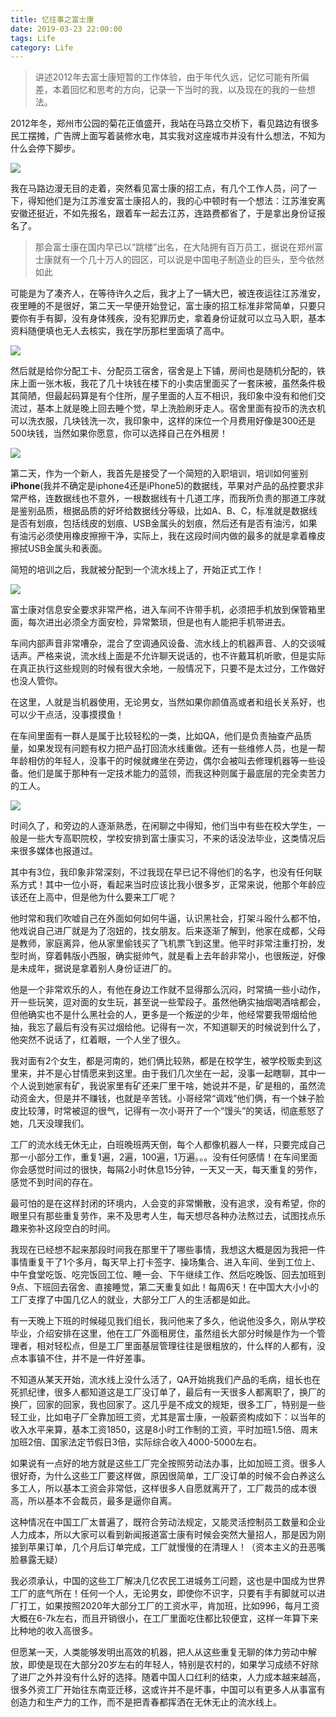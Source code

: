 ```yaml
---
title: 忆往事之富士康
date: 2019-03-23 22:00:00
tags: Life
category: Life
---
```

>讲述2012年去富士康短暂的工作体验，由于年代久远，记忆可能有所偏差，本着回忆和思考的方向，记录一下当时的我，以及现在的我的一些想法。

2012年冬，郑州市公园的菊花正值盛开，我站在马路立交桥下，看见路边有很多民工摆摊，广告牌上面写着装修水电，其实我对这座城市并没有什么想法，不知为什么会停下脚步。

<!--more-->

<img src = "/images/2020-03-23.jpg" />

我在马路边漫无目的走着，突然看见富士康的招工点，有几个工作人员，问了一下，得知他们是为江苏淮安富士康招人的，我的心中顿时有一个想法：江苏淮安离安徽还挺近，不如先报名，跟着车一起去江苏，连路费都省了，于是拿出身份证报名了。

>那会富士康在国内早已以“跳楼”出名，在大陆拥有百万员工，据说在郑州富士康就有一个几十万人的园区，可以说是中国电子制造业的巨头，至今依然如此

可能是为了凑齐人，在等待许久之后，我才上了一辆大巴，被连夜运往江苏淮安，夜里睡的不是很好，第二天一早便开始登记，富士康的招工标准非常简单，只要只要你有手有脚，没有身体残疾，没有犯罪历史，拿着身份证就可以立马入职，基本资料随便填也无人去核实，我在学历那栏里面填了高中。

<img src = "/images/2020-03-23_1.jpg" />

然后就是给你分配工卡、分配员工宿舍，宿舍是上下铺，房间也是随机分配的，铁床上面一张木板，我花了几十块钱在楼下的小卖店里面买了一套床被，虽然条件极其简陋，但最起码算是有个住所，屋子里面的人互不相识，我印象中没有和他们交流过，基本上就是晚上回去睡个觉，早上洗脸刷牙走人。宿舍里面有投币的洗衣机可以洗衣服，几块钱洗一次，我印象中，这样的床位一个月费用好像是300还是500块钱，当然如果你愿意，你可以选择自己在外租房！

<img src = "/images/2020-03-23_2.jpg" />

第二天，作为一个新人，我首先是接受了一个简短的入职培训，培训如何鉴别 **iPhone**(我并不确定是iphone4还是iPhone5)的数据线，苹果对产品的品控要求非常严格，连数据线也不意外，一根数据线有十几道工序，而我所负责的那道工序就是鉴别品质，根据品质的好坏给数据线分等级，比如A、B、C，标准就是数据线是否有划痕，包括线皮的划痕、USB金属头的划痕，然后还有是否有油污，如果有油污必须使用橡皮擦擦干净，实际上，我在这段时间内做的最多的就是拿着橡皮擦拭USB金属头和表面。

简短的培训之后，我就被分配到一个流水线上了，开始正式工作！

<img src = "/images/2020-03-23_3.jpg" />

富士康对信息安全要求非常严格，进入车间不许带手机，必须把手机放到保管箱里面，每次进出必须全方面安检，异常繁琐，但是也有人能把手机带进去。

车间内部声音非常嘈杂，混合了空调通风设备、流水线上的机器声音、人的交谈喊话声。严格来说，流水线上面是不允许聊天说话的，也不许戴耳机听歌，但是实际在真正执行这些规则的时候有很大余地，一般情况下，只要不是太过分，工作做好也没人管你。

在这里，人就是当机器使用，无论男女，当然如果你颜值高或者和组长关系好，也可以少干点活，没事摸摸鱼！

在车间里面有一群人是属于比较轻松的一类，比如QA，他们是负责抽查产品质量，如果发现有问题有权力把产品打回流水线重做。还有一些维修人员，也是一帮年龄相仿的年轻人，没事干的时候就瘫坐在旁边，偶尔会被叫去修理机器等一些设备。他们是属于那种有一定技术能力的蓝领，而我这种则属于最底层的完全卖苦力的工人。

<img src = "/images/2020-03-23_4.jpg" />

时间久了，和旁边的人逐渐熟悉，在闲聊之中得知，他们当中有些在校大学生，一般是一些大专高职院校，学校安排到富士康实习，不来的话没法毕业，这类情况后来很多媒体也报道过。

其中有3位，我印象非常深刻，不过我现在早已记不得他们的名字，也没有任何联系方式！其中一位小哥，看起来当时应该比我小很多岁，正常来说，他那个年龄应该还在上高中，但是他为什么要来工厂呢？

他时常和我们吹嘘自己在外面如何如何牛逼，认识黑社会，打架斗殴什么都不怕，他戏说自己进厂就是为了泡妞的，找女朋友。后来逐渐了解到，他家在成都，父母是教师，家庭离异，他从家里偷钱买了飞机票飞到这里。他平时非常注重打扮，发型时尚，穿着韩版小西服，确实挺帅气，就是看上去年龄非常小，也很叛逆，好像是未成年，据说是拿着别人身份证进厂的。

他是一个非常欢乐的人，有他在身边工作就不显得那么沉闷，时常搞一些小动作，开一些玩笑，逗对面的女生玩，甚至说一些荤段子。虽然他确实抽烟喝酒啥都会，但他确实也不是什么黑社会的人，更多是一个叛逆的少年，他经常要我带烟给他抽，我忘了最后有没有买过烟给他。记得有一次，不知道聊天的时候说到什么了，他突然不说话了，红着眼，一个人坐了很久。

我对面有2个女生，都是河南的，她们俩比较熟，都是在校学生，被学校贩卖到这里来，并不是心甘情愿来到这里。由于我们几次坐在一起，没事一起瞎聊，其中一个人说到她家有矿，我说家里有矿还来厂里干啥，她说并不是，矿是租的，虽然流动资金大，但是并不赚钱，也就是辛苦钱。小哥经常“调戏”他们俩，有一个妹子脸皮比较薄，时常被逗的很气，记得有一次小哥开了一个“馒头”的笑话，彻底惹怒了她，几天没理我们。

工厂的流水线无休无止，白班晚班两天倒，每个人都像机器人一样，只要完成自己那一小部分工作，重复1遍，2遍，100遍，1万遍。。。没有任何感情！在车间里面你会感觉时间过的很快，每隔2小时休息15分钟，一天又一天，每天重复的劳作，感觉不到时间的存在。

最可怕的是在这样封闭的环境内，人会变的非常懒散，没有追求，没有希望，你的眼里只有那些重复劳作，来不及思考人生，每天想尽各种办法熬过去，试图找点乐趣来弥补这段空白的时间。

我现在已经想不起来那段时间我在那里干了哪些事情，我想这大概是因为我把一件事情重复干了1个多月，每天早上打卡签字、操场集合、进入车间、坐到工位上、中午食堂吃饭、吃完饭回工位、睡一会、下午继续工作、然后吃晚饭、回去加班到9点、下班回去宿舍、直接睡觉，第二天重复如此！每周6天！在中国大大小小的工厂支撑了中国几亿人的就业，大部分工厂人的生活都是如此。

有一天晚上下班的时候碰见我们组长，我问他来了多久，他说他没多久，刚从学校毕业，介绍安排在这里，他在工厂外面租房住，虽然组长大部分时候是作为一个管理者，相对轻松点，但是工厂里面基层管理往往是很粗放的，什么样的人都有，没点本事镇不住，并不是一件好差事。

不知道从某天开始，流水线上没什么活了，QA开始挑我们产品的毛病，组长也在死抓纪律，很多人都知道这是工厂没订单了，最后有一天很多人都离职了，换厂的换厂，回家的回家，我也回家了。这几乎是不成文的规矩，很多工厂，特别是一些轻工业，比如电子厂全靠加班工资，尤其是富士康，一般薪资构成如下：以当年的收入水平来算，基本工资1850，这是8小时工作制的工资，平时加班1.5倍、周末加班2倍、国家法定节假日3倍，实际综合收入4000-5000左右。

如果说有一点好的地方就是这些工厂完全按照劳动法办事，比如加班工资。很多人很好奇，为什么这些工厂要这样做，原因很简单，工厂没订单的时候不会白养这么多工人，所以基本工资会非常低，这样很多人自愿就离开了，工厂裁员的成本很高，所以基本不会裁员，最多是逼你自离。

这种情况在中国工厂太普遍了，既符合劳动法规定，又能灵活控制员工数量和企业人力成本，所以大家可以看到新闻报道富士康有时候会突然大量招人，那是因为刚接到苹果订单，几个月后订单完成，工厂就慢慢的在清理人！（资本主义的丑恶嘴脸暴露无疑）

我必须承认，中国的这些工厂解决几亿农民工进城务工问题，这也是中国成为世界工厂的底气所在！任何一个人，无论男女，即使你不识字，只要有手有脚就可以进厂打工，如果按照2020年大部分工厂的工资水平，肯加班，比如996，每月工资大概在6-7k左右，而且开销很小，在工厂里面吃住都比较便宜，这样一年算下来比种地的收入高很多。

但愿某一天，人类能够发明出高效的机器，把人从这些重复无聊的体力劳动中解放，即使是现在大部分20岁左右的年轻人，特别是农村的，如果学习成绩不好除了进厂之外并没有什么好的选择。随着中国人口红利的结束，人力成本越来越高，很多外资工厂开始往东南亚迁移，这或许并不是坏事，中国可以有更多人从事富有创造力和生产力的工作，而不是把青春都挥洒在无休无止的流水线上。
